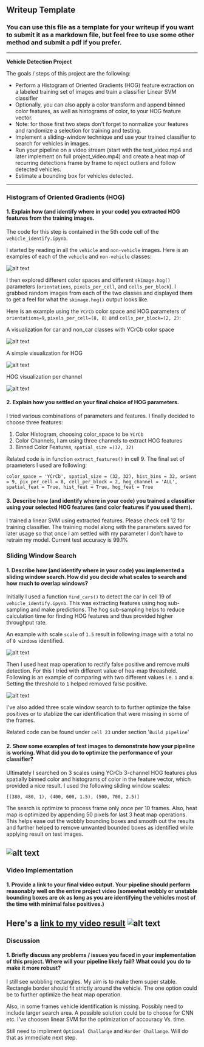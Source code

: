 ## Writeup Template
### You can use this file as a template for your writeup if you want to submit it as a markdown file, but feel free to use some other method and submit a pdf if you prefer.

---

**Vehicle Detection Project**

The goals / steps of this project are the following:

* Perform a Histogram of Oriented Gradients (HOG) feature extraction on a labeled training set of images and train a classifier Linear SVM classifier
* Optionally, you can also apply a color transform and append binned color features, as well as histograms of color, to your HOG feature vector. 
* Note: for those first two steps don't forget to normalize your features and randomize a selection for training and testing.
* Implement a sliding-window technique and use your trained classifier to search for vehicles in images.
* Run your pipeline on a video stream (start with the test_video.mp4 and later implement on full project_video.mp4) and create a heat map of recurring detections frame by frame to reject outliers and follow detected vehicles.
* Estimate a bounding box for vehicles detected.

[//]: # (Image References)
[classes]: ./output_images/can_non_car.png
[hogNormal]: ./output_images/hog_normal.png
[hogColor]: ./output_images/hog_color.png
[hogPerChannel]: ./output_images/hog_per_channel.png
[slidingSample]: ./output_images/sliding_sample.png
[heatMapCompare]: ./output_images/heat_map_compare.png
[pipelineTest]: ./output_images/pipeline_test.png
[video]: ./output_images/video.gif
---

### Histogram of Oriented Gradients (HOG)

#### 1. Explain how (and identify where in your code) you extracted HOG features from the training images.

The code for this step is contained in the 5th code cell of the `vehicle_identify.ipynb`.  

I started by reading in all the `vehicle` and `non-vehicle` images.  Here is an examples of each of the `vehicle` and `non-vehicle` classes:

![alt text][classes]

I then explored different color spaces and different `skimage.hog()` parameters (`orientations`, `pixels_per_cell`, and `cells_per_block`).  I grabbed random images from each of the two classes and displayed them to get a feel for what the `skimage.hog()` output looks like.

Here is an example using the `YCrCb` color space and HOG parameters of `orientations=9`, `pixels_per_cell=(8, 8)` and `cells_per_block=(2, 2)`:

A visualization for car and non_car classes with YCrCb color space

![alt text][hogColor]

A simple visualization for HOG

![alt text][hogNormal]

HOG visualization per channel

![alt text][hogPerChannel]

#### 2. Explain how you settled on your final choice of HOG parameters.

I tried various combinations of parameters and features. I finally decided to choose three features: 
1. Color Histogram, choosing color_space to be `YCrCb`
2. Color Channels, I am using three channels to extract HOG features
3. Binned Color Features, `spatial_size =(32, 32)`

Related code is in function `extract_features()` in cell 9. The final set of praameters I used are following: 
 

`color_space = 'YCrCb',
spatial_size = (32, 32),
hist_bins = 32,
orient = 9,
pix_per_cell = 8,
cell_per_block = 2,
hog_channel = 'ALL',
spatial_feat = True,
hist_feat = True,
hog_feat = True`

#### 3. Describe how (and identify where in your code) you trained a classifier using your selected HOG features (and color features if you used them).

I trained a linear SVM using extracted features. Please check cell 12 for training classifier. The training model along with the parameters saved for later usage so that once I am settled with my parameter I don't have to retrain my model. Current test accuracy is 99.1%

### Sliding Window Search

#### 1. Describe how (and identify where in your code) you implemented a sliding window search.  How did you decide what scales to search and how much to overlap windows?

Initially I used a function `find_cars()` to detect the car in cell 19 of `vehicle_identify.ipynb`. This was extracting features using hog sub-sampling and make predictions. The hog sub-sampling helps to reduce calculation time for finding HOG features and thus provided higher throughput rate.

An example with scale `scale` of `1.5` result in following image with a total no of `8 windows` identified. 

![alt text][slidingSample]

Then I used heat map operation to rectify false positive and remove multi detection. For this I tried with different value of hea-map threashold. Following is an example of comparing with two different values i.e. `1` and `0`. Setting the threshold to `1` helped removed false positive. 

![alt text][heatMapCompare]

I've also added three scale window search to to further optimize the false positives or to stablize the car identification that were missing in some of the frames. 

Related code can be found under `cell 23` under section '`Build pipeline`' 

#### 2. Show some examples of test images to demonstrate how your pipeline is working.  What did you do to optimize the performance of your classifier?

Ultimately I searched on 3 scales using YCrCb 3-channel HOG features plus spatially binned color and histograms of color in the feature vector, which provided a nice result.  I used the following sliding window scales: 

`[(380, 480, 1), (400, 600, 1.5), (500, 700, 2.5)]`

The search is optimize to process frame only once per 10 frames. Also, heat map is optimized by appending 50 pixels for last 3 heat map operations. This helps ease out the wobbly bounding boxes and smooth out the results and further helped to remove unwanted bounded boxes as identified while applying result on test images.  

![alt text][pipelineTest]
---

### Video Implementation

#### 1. Provide a link to your final video output.  Your pipeline should perform reasonably well on the entire project video (somewhat wobbly or unstable bounding boxes are ok as long as you are identifying the vehicles most of the time with minimal false positives.)
Here's a [link to my video result](https://youtu.be/a-uhBAQsSHU)
![alt text][video]
---

### Discussion

#### 1. Briefly discuss any problems / issues you faced in your implementation of this project.  Where will your pipeline likely fail?  What could you do to make it more robust?

I still see wobbling rectangles. My aim is to make them super stable. Rectangle border should fit strictly around the vehicle. The one option could be to further optimize the heat map operation. 

Also, in some frames vehicle identification is missing. Possibly need to include larger search area. A possible solution could be to choose for CNN etc. I've choosen linear SVM for the optimization of accouracy Vs. time. 

Still need to impliment `Optional Challange` and `Harder Challange`. Will do that as immediate next step.

